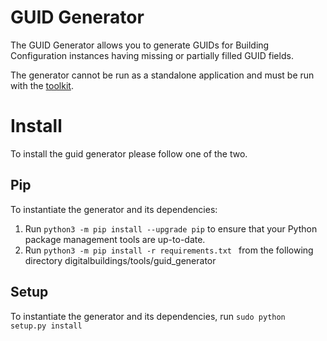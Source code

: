 # GUID Generator

The GUID Generator allows you to generate GUIDs for Building Configuration
instances having missing or partially filled GUID fields.

The generator cannot be run as a standalone application and must be run with the
[toolkit](../toolkit.py).


# Install

To install the guid generator please follow one of the two.

## Pip

To instantiate the generator and its dependencies:
1. Run `python3 -m pip install --upgrade pip` to ensure that your Python package management tools are up-to-date.
2. Run `python3 -m pip install -r requirements.txt ` from the following directory digitalbuildings/tools/guid_generator


## Setup

To instantiate the generator and its dependencies, run
`sudo python setup.py install`



